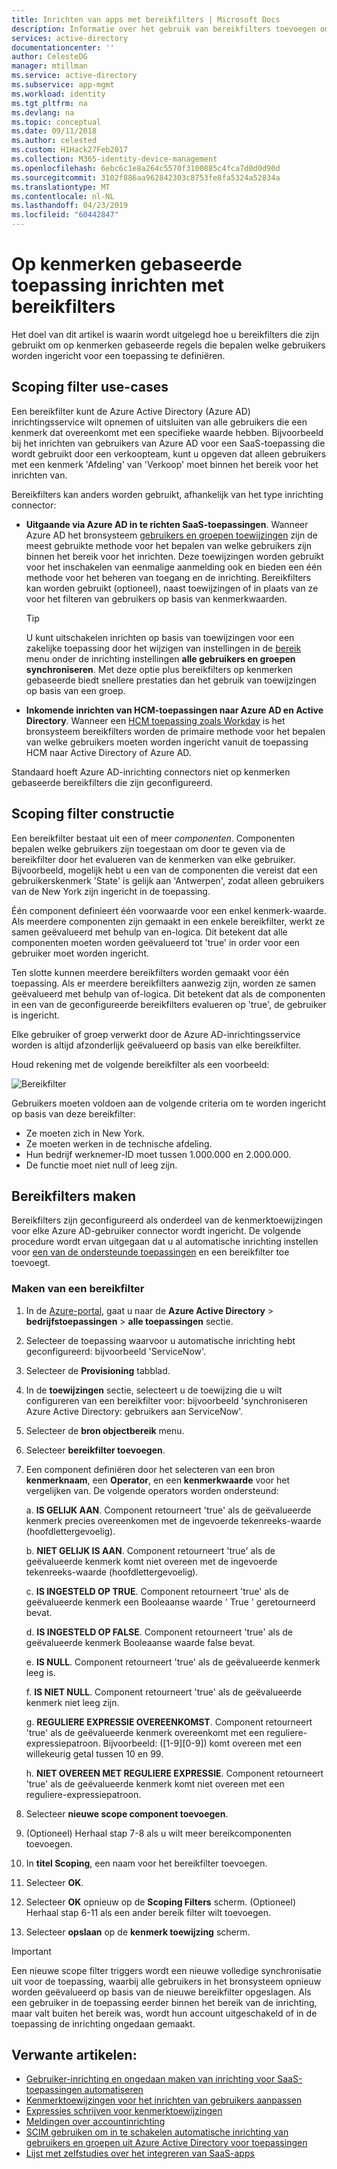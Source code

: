 ```yaml
---
title: Inrichten van apps met bereikfilters | Microsoft Docs
description: Informatie over het gebruik van bereikfilters toevoegen om te voorkomen dat objecten in apps die ondersteuning bieden voor geautomatiseerde gebruikersinrichting van wordt ingericht als een object niet voldoet aan uw zakelijke vereisten.
services: active-directory
documentationcenter: ''
author: CelesteDG
manager: mtillman
ms.service: active-directory
ms.subservice: app-mgmt
ms.workload: identity
ms.tgt_pltfrm: na
ms.devlang: na
ms.topic: conceptual
ms.date: 09/11/2018
ms.author: celested
ms.custom: H1Hack27Feb2017
ms.collection: M365-identity-device-management
ms.openlocfilehash: 6ebc6c1e8a264c5570f3100885c4fca7d0d0d90d
ms.sourcegitcommit: 3102f886aa962842303c8753fe8fa5324a52834a
ms.translationtype: MT
ms.contentlocale: nl-NL
ms.lasthandoff: 04/23/2019
ms.locfileid: "60442847"
---
```

# <a name="attribute-based-application-provisioning-with-scoping-filters"></a>Op kenmerken gebaseerde toepassing inrichten met bereikfilters
Het doel van dit artikel is waarin wordt uitgelegd hoe u bereikfilters die zijn gebruikt om op kenmerken gebaseerde regels die bepalen welke gebruikers worden ingericht voor een toepassing te definiëren.

## <a name="scoping-filter-use-cases"></a>Scoping filter use-cases

Een bereikfilter kunt de Azure Active Directory (Azure AD) inrichtingsservice wilt opnemen of uitsluiten van alle gebruikers die een kenmerk dat overeenkomt met een specifieke waarde hebben. Bijvoorbeeld bij het inrichten van gebruikers van Azure AD voor een SaaS-toepassing die wordt gebruikt door een verkoopteam, kunt u opgeven dat alleen gebruikers met een kenmerk 'Afdeling' van 'Verkoop' moet binnen het bereik voor het inrichten van.

Bereikfilters kan anders worden gebruikt, afhankelijk van het type inrichting connector:

* **Uitgaande via Azure AD in te richten SaaS-toepassingen**. Wanneer Azure AD het bronsysteem [gebruikers en groepen toewijzingen](assign-user-or-group-access-portal.md) zijn de meest gebruikte methode voor het bepalen van welke gebruikers zijn binnen het bereik voor het inrichten. Deze toewijzingen worden gebruikt voor het inschakelen van eenmalige aanmelding ook en bieden een één methode voor het beheren van toegang en de inrichting. Bereikfilters kan worden gebruikt (optioneel), naast toewijzingen of in plaats van ze voor het filteren van gebruikers op basis van kenmerkwaarden.

    >[!TIP]
    > U kunt uitschakelen inrichten op basis van toewijzingen voor een zakelijke toepassing door het wijzigen van instellingen in de [bereik](user-provisioning.md#how-do-i-set-up-automatic-provisioning-to-an-application) menu onder de inrichting instellingen **alle gebruikers en groepen synchroniseren**. Met deze optie plus bereikfilters op kenmerken gebaseerde biedt snellere prestaties dan het gebruik van toewijzingen op basis van een groep.  

* **Inkomende inrichten van HCM-toepassingen naar Azure AD en Active Directory**. Wanneer een [HCM toepassing zoals Workday](../saas-apps/workday-tutorial.md) is het bronsysteem bereikfilters worden de primaire methode voor het bepalen van welke gebruikers moeten worden ingericht vanuit de toepassing HCM naar Active Directory of Azure AD.

Standaard hoeft Azure AD-inrichting connectors niet op kenmerken gebaseerde bereikfilters die zijn geconfigureerd. 

## <a name="scoping-filter-construction"></a>Scoping filter constructie

Een bereikfilter bestaat uit een of meer *componenten*. Componenten bepalen welke gebruikers zijn toegestaan om door te geven via de bereikfilter door het evalueren van de kenmerken van elke gebruiker. Bijvoorbeeld, mogelijk hebt u een van de componenten die vereist dat een gebruikerskenmerk 'State' is gelijk aan 'Antwerpen', zodat alleen gebruikers van de New York zijn ingericht in de toepassing. 

Één component definieert één voorwaarde voor een enkel kenmerk-waarde. Als meerdere componenten zijn gemaakt in een enkele bereikfilter, werkt ze samen geëvalueerd met behulp van en-logica. Dit betekent dat alle componenten moeten worden geëvalueerd tot 'true' in order voor een gebruiker moet worden ingericht.

Ten slotte kunnen meerdere bereikfilters worden gemaakt voor één toepassing. Als er meerdere bereikfilters aanwezig zijn, worden ze samen geëvalueerd met behulp van of-logica. Dit betekent dat als de componenten in een van de geconfigureerde bereikfilters evalueren op 'true', de gebruiker is ingericht.

Elke gebruiker of groep verwerkt door de Azure AD-inrichtingsservice worden is altijd afzonderlijk geëvalueerd op basis van elke bereikfilter.

Houd rekening met de volgende bereikfilter als een voorbeeld:

![Bereikfilter](./media/define-conditional-rules-for-provisioning-user-accounts/scoping-filter.PNG) 

Gebruikers moeten voldoen aan de volgende criteria om te worden ingericht op basis van deze bereikfilter:

* Ze moeten zich in New York.
* Ze moeten werken in de technische afdeling.
* Hun bedrijf werknemer-ID moet tussen 1.000.000 en 2.000.000.
* De functie moet niet null of leeg zijn.

## <a name="create-scoping-filters"></a>Bereikfilters maken
Bereikfilters zijn geconfigureerd als onderdeel van de kenmerktoewijzingen voor elke Azure AD-gebruiker connector wordt ingericht. De volgende procedure wordt ervan uitgegaan dat u al automatische inrichting instellen voor [een van de ondersteunde toepassingen](../saas-apps/tutorial-list.md) en een bereikfilter toe toevoegt.

### <a name="create-a-scoping-filter"></a>Maken van een bereikfilter
1. In de [Azure-portal](https://portal.azure.com), gaat u naar de **Azure Active Directory** > **bedrijfstoepassingen** > **alle toepassingen** sectie.

2. Selecteer de toepassing waarvoor u automatische inrichting hebt geconfigureerd: bijvoorbeeld 'ServiceNow'.

3. Selecteer de **Provisioning** tabblad.

4. In de **toewijzingen** sectie, selecteert u de toewijzing die u wilt configureren van een bereikfilter voor: bijvoorbeeld 'synchroniseren Azure Active Directory: gebruikers aan ServiceNow'.

5. Selecteer de **bron objectbereik** menu.

6. Selecteer **bereikfilter toevoegen**.

7. Een component definiëren door het selecteren van een bron **kenmerknaam**, een **Operator**, en een **kenmerkwaarde** voor het vergelijken van. De volgende operators worden ondersteund:

   a. **IS GELIJK AAN**. Component retourneert 'true' als de geëvalueerde kenmerk precies overeenkomen met de ingevoerde tekenreeks-waarde (hoofdlettergevoelig).

   b. **NIET GELIJK IS AAN**. Component retourneert 'true' als de geëvalueerde kenmerk komt niet overeen met de ingevoerde tekenreeks-waarde (hoofdlettergevoelig).

   c. **IS INGESTELD OP TRUE**. Component retourneert 'true' als de geëvalueerde kenmerk een Booleaanse waarde ' True ' geretourneerd bevat.

   d. **IS INGESTELD OP FALSE**. Component retourneert 'true' als de geëvalueerde kenmerk Booleaanse waarde false bevat.

   e. **IS NULL**. Component retourneert 'true' als de geëvalueerde kenmerk leeg is.

   f. **IS NIET NULL**. Component retourneert 'true' als de geëvalueerde kenmerk niet leeg zijn.

   g. **REGULIERE EXPRESSIE OVEREENKOMST**. Component retourneert 'true' als de geëvalueerde kenmerk overeenkomt met een reguliere-expressiepatroon. Bijvoorbeeld: ([1-9][0-9]) komt overeen met een willekeurig getal tussen 10 en 99.

   h. **NIET OVEREEN MET REGULIERE EXPRESSIE**. Component retourneert 'true' als de geëvalueerde kenmerk komt niet overeen met een reguliere-expressiepatroon.

8. Selecteer **nieuwe scope component toevoegen**.

9. (Optioneel) Herhaal stap 7-8 als u wilt meer bereikcomponenten toevoegen.

10. In **titel Scoping**, een naam voor het bereikfilter toevoegen.

11. Selecteer **OK**.

12. Selecteer **OK** opnieuw op de **Scoping Filters** scherm. (Optioneel) Herhaal stap 6-11 als een ander bereik filter wilt toevoegen.

13. Selecteer **opslaan** op de **kenmerk toewijzing** scherm. 

>[!IMPORTANT] 
> Een nieuwe scope filter triggers wordt een nieuwe volledige synchronisatie uit voor de toepassing, waarbij alle gebruikers in het bronsysteem opnieuw worden geëvalueerd op basis van de nieuwe bereikfilter opgeslagen. Als een gebruiker in de toepassing eerder binnen het bereik van de inrichting, maar valt buiten het bereik was, wordt hun account uitgeschakeld of in de toepassing de inrichting ongedaan gemaakt.


## <a name="related-articles"></a>Verwante artikelen:
* [Gebruiker-inrichting en ongedaan maken van inrichting voor SaaS-toepassingen automatiseren](user-provisioning.md)
* [Kenmerktoewijzingen voor het inrichten van gebruikers aanpassen](customize-application-attributes.md)
* [Expressies schrijven voor kenmerktoewijzingen](functions-for-customizing-application-data.md)
* [Meldingen over accountinrichting](user-provisioning.md)
* [SCIM gebruiken om in te schakelen automatische inrichting van gebruikers en groepen uit Azure Active Directory voor toepassingen](use-scim-to-provision-users-and-groups.md)
* [Lijst met zelfstudies over het integreren van SaaS-apps](../saas-apps/tutorial-list.md)

